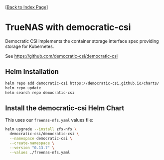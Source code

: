 [[Back to Index Page](../README.md)]

# TrueNAS with democratic-csi

Democratic CSI implements the container storage interface spec providing storage for Kubernetes.

See https://github.com/democratic-csi/democratic-csi

## Helm Installation

```bash
helm repo add democratic-csi https://democratic-csi.github.io/charts/
helm repo update
helm search repo democratic-csi
```

## Install the democratic-csi Helm Chart

This uses our `freenas-nfs.yaml` values file:

```bash
helm upgrade --install zfs-nfs \
  democratic-csi/democratic-csi \
  --namespace democratic-csi \
  --create-namespace \
  --version "0.13.7" \
  --values ./freenas-nfs.yaml
```
